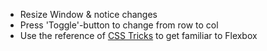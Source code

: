 - Resize Window & notice changes
- Press 'Toggle'-button to change from row to col
- Use the reference of [CSS Tricks](https://css-tricks.com/snippets/css/a-guide-to-flexbox/) to get familiar to Flexbox
